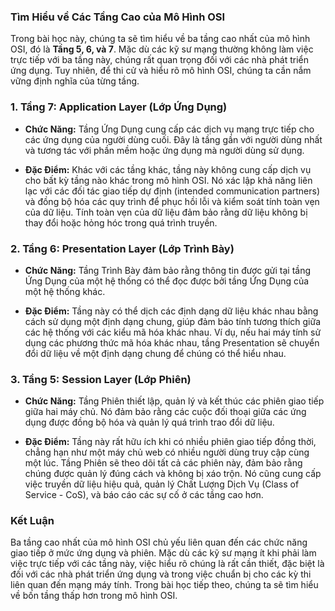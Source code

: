 ### Tìm Hiểu về Các Tầng Cao của Mô Hình OSI

Trong bài học này, chúng ta sẽ tìm hiểu về ba tầng cao nhất của mô hình OSI, đó là **Tầng 5, 6, và 7**. Mặc dù các kỹ sư mạng thường không làm việc trực tiếp với ba tầng này, chúng rất quan trọng đối với các nhà phát triển ứng dụng. Tuy nhiên, để thi cử và hiểu rõ mô hình OSI, chúng ta cần nắm vững định nghĩa của từng tầng.

### 1. **Tầng 7: Application Layer (Lớp Ứng Dụng)**

- **Chức Năng:** Tầng Ứng Dụng cung cấp các dịch vụ mạng trực tiếp cho các ứng dụng của người dùng cuối. Đây là tầng gần với người dùng nhất và tương tác với phần mềm hoặc ứng dụng mà người dùng sử dụng.

- **Đặc Điểm:** Khác với các tầng khác, tầng này không cung cấp dịch vụ cho bất kỳ tầng nào khác trong mô hình OSI. Nó xác lập khả năng liên lạc với các đối tác giao tiếp dự định (intended communication partners) và đồng bộ hóa các quy trình để phục hồi lỗi và kiểm soát tính toàn vẹn của dữ liệu. Tính toàn vẹn của dữ liệu đảm bảo rằng dữ liệu không bị thay đổi hoặc hỏng hóc trong quá trình truyền.

### 2. **Tầng 6: Presentation Layer (Lớp Trình Bày)**

- **Chức Năng:** Tầng Trình Bày đảm bảo rằng thông tin được gửi tại tầng Ứng Dụng của một hệ thống có thể đọc được bởi tầng Ứng Dụng của một hệ thống khác. 

- **Đặc Điểm:** Tầng này có thể dịch các định dạng dữ liệu khác nhau bằng cách sử dụng một định dạng chung, giúp đảm bảo tính tương thích giữa các hệ thống với các kiểu mã hóa khác nhau. Ví dụ, nếu hai máy tính sử dụng các phương thức mã hóa khác nhau, tầng Presentation sẽ chuyển đổi dữ liệu về một định dạng chung để chúng có thể hiểu nhau.

### 3. **Tầng 5: Session Layer (Lớp Phiên)**

- **Chức Năng:** Tầng Phiên thiết lập, quản lý và kết thúc các phiên giao tiếp giữa hai máy chủ. Nó đảm bảo rằng các cuộc đối thoại giữa các ứng dụng được đồng bộ hóa và quản lý quá trình trao đổi dữ liệu.

- **Đặc Điểm:** Tầng này rất hữu ích khi có nhiều phiên giao tiếp đồng thời, chẳng hạn như một máy chủ web có nhiều người dùng truy cập cùng một lúc. Tầng Phiên sẽ theo dõi tất cả các phiên này, đảm bảo rằng chúng được quản lý đúng cách và không bị xáo trộn. Nó cũng cung cấp việc truyền dữ liệu hiệu quả, quản lý Chất Lượng Dịch Vụ (Class of Service - CoS), và báo cáo các sự cố ở các tầng cao hơn.

### **Kết Luận**

Ba tầng cao nhất của mô hình OSI chủ yếu liên quan đến các chức năng giao tiếp ở mức ứng dụng và phiên. Mặc dù các kỹ sư mạng ít khi phải làm việc trực tiếp với các tầng này, việc hiểu rõ chúng là rất cần thiết, đặc biệt là đối với các nhà phát triển ứng dụng và trong việc chuẩn bị cho các kỳ thi liên quan đến mạng máy tính. Trong bài học tiếp theo, chúng ta sẽ tìm hiểu về bốn tầng thấp hơn trong mô hình OSI.
